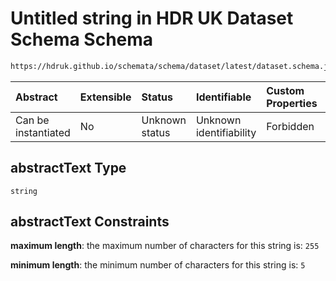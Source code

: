 # Untitled string in HDR UK Dataset Schema Schema

```txt
https://hdruk.github.io/schemata/schema/dataset/latest/dataset.schema.json#/definitions/abstractText
```



| Abstract            | Extensible | Status         | Identifiable            | Custom Properties | Additional Properties | Access Restrictions | Defined In                                                                                        |
| :------------------ | :--------- | :------------- | :---------------------- | :---------------- | :-------------------- | :------------------ | :------------------------------------------------------------------------------------------------ |
| Can be instantiated | No         | Unknown status | Unknown identifiability | Forbidden         | Allowed               | none                | [dataset.schema.json*](../../../schema/dataset/latest/dataset.schema.json "open original schema") |

## abstractText Type

`string`

## abstractText Constraints

**maximum length**: the maximum number of characters for this string is: `255`

**minimum length**: the minimum number of characters for this string is: `5`
